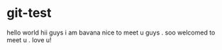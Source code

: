 # git-test
hello world 
hii guys i am bavana nice to meet u guys . soo welcomed to meet u . love u!
